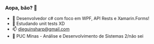 ### Aopa, bão? 👋

- 🤔 Desenvolvedor c# com foco em WPF, API Rests e Xamarin.Forms!
- 📘 Estudando unit tests XD
- 📫 dieguinsharp@gmail.com
- 📘 PUC Minas - Análise e Desenvolvimento de Sistemas 2/não sei
